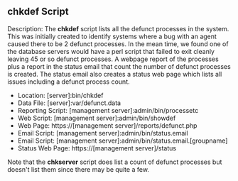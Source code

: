 ## chkdef Script

Description: The **chkdef** script lists all the defunct processes in the system. This was initially created to identify systems where a bug 
with an agent caused there to be 2 defunct processes. In the mean time, we found one of the database servers would have a perl script that 
failed to exit cleanly leaving 45 or so defunct processes. A webpage report of the processes plus a report in the status email that count the 
number of defunct processes is created. The status email also creates a status web page which lists all issues including a defunct process count.

* Location: [server]:bin/chkdef
* Data File: [server]:var/defunct.data
* Reporting Script: [management server]:admin/bin/processetc
* Web Script: [management server]:admin/bin/showdef
* Web Page: https://[management server]/reports/defunct.php
* Email Script: [management server]:admin/bin/status.email
* Email Script: [management server]:admin/bin/status.email.[groupname]
* Status Web Page: https://[management server]/status

Note that the **chkserver** script does list a count of defunct processes but doesn't list them since there may be quite a few.

